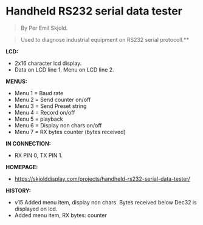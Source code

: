# Handheld RS232 serial data tester

>By Per Emil Skjold.

>Used to diagnose industrial equipment on RS232 serial protocoll.**

**LCD:**
- 2x16 character lcd display.
- Data on LCD line 1. Menu on LCD line 2.

**MENUS:**
- Menu 1 = Baud rate
- Menu 2 = Send counter on/off
- Menu 3 = Send Preset string
- Menu 4 = Record on/off
- Menu 5 = playback
- Menu 6 = Display non chars on/off
- Menu 7 = RX bytes counter (bytes received)

**IN CONNECTION:**
- RX PIN 0, TX PIN 1.

**HOMEPAGE:**
- https://skjolddisplay.com/projects/handheld-rs232-serial-data-tester/

**HISTORY:**
- v15 Added menu item, display non chars. Bytes received below Dec32 is displayed on lcd.
- Added menu item, RX bytes: counter
